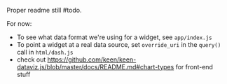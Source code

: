 Proper readme still #todo.

For now:

 - To see what data format we're using for a widget, see `app/index.js`
 - To point a widget at a real data source, set `override_uri` in the `query()` call in `html/dash.js`
 - check out https://github.com/keen/keen-dataviz.js/blob/master/docs/README.md#chart-types for front-end stuff

